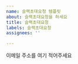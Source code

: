 ```yaml
---
name: 슬랙초대요청 템플릿
about: 슬랙초대요청을 하세요
title: 슬랙초대요청
labels: 슬랙초대요청
assignees: ''

---
```


이메일 주소를 여기 적어주세요
